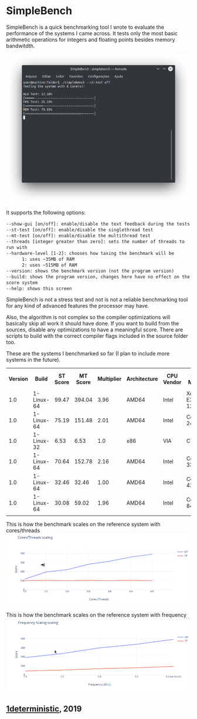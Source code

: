 # SimpleBench

SimpleBench is a quick benchmarking tool I wrote to evaluate the performance of the systems I came across. It tests only the most basic arithmetic operations for integers and floating points besides memory bandwitdth.

![Image](screenshots/1.png)

It supports the following options:
```
--show-gui [on/off]: enable/disable the text feedback during the tests
--st-test [on/off]: enable/disable the singlethread test
--mt-test [on/off]: enable/disable the multithread test
--threads [integer greater than zero]: sets the number of threads to run with
--hardware-level [1-2]: chooses how taxing the benchmark will be
      1: uses ~35MB of RAM
      2: uses ~515MB of RAM
--version: shows the benchmark version (not the program version)
--build: shows the program version, changes here have no effect on the score system
--help: shows this screen
```

SimpleBench is not a stress test and not is not a reliable benchmarking tool for any kind of advanced features the processor may have. 

Also, the algorithm is not complex so the compiler optimizations will basically skip all work it should have done. If you want to build from the sources, disable any optimizations to have a meaningful score. There are scripts to build with the correct compiler flags included in the source folder too.

These are the systems I benchmarked so far (I plan to include more systems in the future).

<table id="Scores 1.0">
    <tr> <!--Table header-->
        <th>Version</th>
        <th>Build</th>
        <th>ST Score</th>
        <th>MT Score</th>
        <th>Multiplier</th>
        <th>Architecture</th>
        <th>CPU Vendor</th>
        <th>CPU Model</th>
        <th>CPU Base Clock</th>
        <th>CPU Boost Clock</th>
        <th>CPU Cores</th>
        <th>CPU Threads</th>
        <th>CPU TDP</th>
        <th>CPU LLC</th>
        <th>RAM Vendor</th>
        <th>RAM Model</th>
        <th>RAM Clock</th>
        <th>RAM Channels</th>
        <th>RAM Capacity</th>
        <th>RAM Latency</th>
        <th>Operating System</th>
        <th>OS Update</th>
        <th>Kernel</th>
        <th>CLI Options</th>
        <th>Build</th>
    </tr>
    <tr> <!--Intel Xeon E3 1280-->
        <td>1.0</td><!--Version-->
        <td>1-Linux-64</td><!--Build-->
        <td>99.47</td><!--ST Score-->
        <td>394.04</td><!--MT Score-->
        <td>3.96</td><!--Multiplier-->
        <td>AMD64</td><!--Architecture-->
        <td>Intel</td><!--CPU Vendor-->
        <td>Xeon E3 1280</td><!--CPU Model-->
        <td>3600</td><!--CPU Base Clock-->
        <td>3900</td><!--CPU Boost Clock-->
        <td>4</td><!--CPU Cores-->
        <td>8</td><!--CPU Threads-->
        <td>95</td><!--CPU TDP-->
        <td>8192</td><!--CPU LLC-->
        <td>HyperX</td><!--RAM Vendor-->
        <td>Fury</td><!--RAM Model-->
        <td>1333</td><!--RAM Clock-->
        <td>1</td><!--RAM Channels-->
        <td>8192</td><!--RAM Capacity-->
        <td></td><!--RAM Latency-->
        <td>Arch Linux</td><!--Operating System-->
        <td>2019/01</td><!--OS Update-->
        <td>Linux 4.20</td><!--Kernel-->
        <td></td><!--CLI Options-->
        <td>generic</td><!--Build-->
    </tr> 
    <tr> <!--Intel Core i5 2410M-->
        <td>1.0</td><!--Version-->
        <td>1-Linux-64</td><!--Build-->
        <td>75.19</td><!--ST Score-->
        <td>151.48</td><!--MT Score-->
        <td>2.01</td><!--Multiplier-->
        <td>AMD64</td><!--Architecture-->
        <td>Intel</td><!--CPU Vendor-->
        <td>Core i5 2410M</td><!--CPU Model-->
        <td>2300</td><!--CPU Base Clock-->
        <td>2900</td><!--CPU Boost Clock-->
        <td>2</td><!--CPU Cores-->
        <td>4</td><!--CPU Threads-->
        <td>35</td><!--CPU TDP-->
        <td>3072</td><!--CPU LLC-->
        <td>Kingston/Smart</td><!--RAM Vendor-->
        <td></td><!--RAM Model-->
        <td>1333</td><!--RAM Clock-->
        <td>2</td><!--RAM Channels-->
        <td>12288</td><!--RAM Capacity-->
        <td></td><!--RAM Latency-->
        <td>Arch Linux</td><!--Operating System-->
        <td>2019/01</td><!--OS Update-->
        <td>Linux 4.20</td><!--Kernel-->
        <td></td><!--CLI Options-->
        <td>generic</td><!--Build-->
    </tr>
    <tr> <!--VIA C7-->
        <td>1.0</td><!--Version-->
        <td>1-Linux-32</td><!--Build-->
        <td>6.53</td><!--ST Score-->
        <td>6.53</td><!--MT Score-->
        <td>1.0</td><!--Multiplier-->
        <td>x86</td><!--Architecture-->
        <td>VIA</td><!--CPU Vendor-->
        <td>C7</td><!--CPU Model-->
        <td>1600</td><!--CPU Base Clock-->
        <td>1600</td><!--CPU Boost Clock-->
        <td>1</td><!--CPU Cores-->
        <td>1</td><!--CPU Threads-->
        <td>15</td><!--CPU TDP-->
        <td>128</td><!--CPU LLC-->
        <td>Kingston</td><!--RAM Vendor-->
        <td></td><!--RAM Model-->
        <td>667</td><!--RAM Clock-->
        <td>1</td><!--RAM Channels-->
        <td>2048</td><!--RAM Capacity-->
        <td></td><!--RAM Latency-->
        <td>Arch32</td><!--Operating System-->
        <td>2019/01</td><!--OS Update-->
        <td>Linux 4.20</td><!--Kernel-->
        <td></td><!--CLI Options-->
        <td>generic</td><!--Build-->
    </tr>
    <tr> <!--Intel Core i5 3317U-->
        <td>1.0</td><!--Version-->
        <td>1-Linux-64</td><!--Build-->
        <td>70.64</td><!--ST Score-->
        <td>152.78</td><!--MT Score-->
        <td>2.16</td><!--Multiplier-->
        <td>AMD64</td><!--Architecture-->
        <td>Intel</td><!--CPU Vendor-->
        <td>Core i5 3317U</td><!--CPU Model-->
        <td>1700</td><!--CPU Base Clock-->
        <td>2400</td><!--CPU Boost Clock-->
        <td>2</td><!--CPU Cores-->
        <td>4</td><!--CPU Threads-->
        <td>15</td><!--CPU TDP-->
        <td>3072</td><!--CPU LLC-->
        <td></td><!--RAM Vendor-->
        <td></td><!--RAM Model-->
        <td>1600</td><!--RAM Clock-->
        <td>2</td><!--RAM Channels-->
        <td>8192</td><!--RAM Capacity-->
        <td></td><!--RAM Latency-->
        <td>Deepin 15.7</td><!--Operating System-->
        <td>2018/08</td><!--OS Update-->
        <td>Linux 4.15</td><!--Kernel-->
        <td></td><!--CLI Options-->
        <td>generic</td><!--Build-->
    </tr>
        <tr> <!--Intel Celeron 430-->
        <td>1.0</td><!--Version-->
        <td>1-Linux-64</td><!--Build-->
        <td>32.46</td><!--ST Score-->
        <td>32.46</td><!--MT Score-->
        <td>1.00</td><!--Multiplier-->
        <td>AMD64</td><!--Architecture-->
        <td>Intel</td><!--CPU Vendor-->
        <td>Celeron 430</td><!--CPU Model-->
        <td>1800</td><!--CPU Base Clock-->
        <td>1800</td><!--CPU Boost Clock-->
        <td>1</td><!--CPU Cores-->
        <td>1</td><!--CPU Threads-->
        <td>35</td><!--CPU TDP-->
        <td>512</td><!--CPU LLC-->
        <td>Markvision</td><!--RAM Vendor-->
        <td></td><!--RAM Model-->
        <td>667</td><!--RAM Clock-->
        <td>1</td><!--RAM Channels-->
        <td>2048</td><!--RAM Capacity-->
        <td></td><!--RAM Latency-->
        <td>CentOS 7.6</td><!--Operating System-->
        <td>2019/02</td><!--OS Update-->
        <td>Linux 3.10</td><!--Kernel-->
        <td></td><!--CLI Options-->
        <td>generic</td><!--Build-->
    </tr>
    <tr> <!--Intel Celeron 847-->
        <td>1.0</td><!--Version-->
        <td>1-Linux-64</td><!--Build-->
        <td>30.08</td><!--ST Score-->
        <td>59.02</td><!--MT Score-->
        <td>1.96</td><!--Multiplier-->
        <td>AMD64</td><!--Architecture-->
        <td>Intel</td><!--CPU Vendor-->
        <td>Celeron 847</td><!--CPU Model-->
        <td>1100</td><!--CPU Base Clock-->
        <td>1100</td><!--CPU Boost Clock-->
        <td>2</td><!--CPU Cores-->
        <td>2</td><!--CPU Threads-->
        <td>17</td><!--CPU TDP-->
        <td>2048</td><!--CPU LLC-->
        <td></td><!--RAM Vendor-->
        <td></td><!--RAM Model-->
        <td>1333</td><!--RAM Clock-->
        <td>1</td><!--RAM Channels-->
        <td>4096</td><!--RAM Capacity-->
        <td></td><!--RAM Latency-->
        <td>Arch Linux</td><!--Operating System-->
        <td>2019/02</td><!--OS Update-->
        <td>Linux 4.20</td><!--Kernel-->
        <td></td><!--CLI Options-->
        <td>generic</td><!--Build-->
    </tr>
    <tr> <!--Template-->
        <td></td><!--Version-->
        <td></td><!--Build-->
        <td></td><!--ST Score-->
        <td></td><!--MT Score-->
        <td></td><!--Multiplier-->
        <td></td><!--Architecture-->
        <td></td><!--CPU Vendor-->
        <td></td><!--CPU Model-->
        <td></td><!--CPU Base Clock-->
        <td></td><!--CPU Boost Clock-->
        <td></td><!--CPU Cores-->
        <td></td><!--CPU Threads-->
        <td></td><!--CPU TDP-->
        <td></td><!--CPU LLC-->
        <td></td><!--RAM Vendor-->
        <td></td><!--RAM Model-->
        <td></td><!--RAM Clock-->
        <td></td><!--RAM Channels-->
        <td></td><!--RAM Capacity-->
        <td></td><!--RAM Latency-->
        <td></td><!--Operating System-->
        <td></td><!--OS Update-->
        <td></td><!--Kernel-->
        <td></td><!--CLI Options-->
        <td></td><!--Build-->
    </tr>
</table>

This is how the benchmark scales on the reference system with cores/threads
![Image](screenshots/ct-scaling.png)

This is how the benchmark scales on the reference system with frequency
![Image](screenshots/f-scaling.png)

## [1deterministic](https://github.com/1deterministic), 2019
